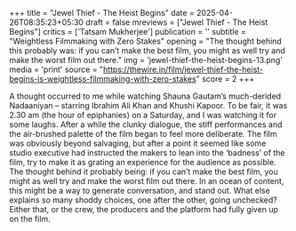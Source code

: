 +++
title = "Jewel Thief - The Heist Begins"
date = 2025-04-26T08:35:23+05:30
draft = false
mreviews = ["Jewel Thief - The Heist Begins"]
critics = ['Tatsam Mukherjee']
publication = ''
subtitle = "Weightless Filmmaking with Zero Stakes"
opening = "The thought behind this probably was: if you can’t make the best film, you might as well try and make the worst film out there."
img = 'jewel-thief-the-heist-begins-13.png'
media = 'print'
source = "https://thewire.in/film/jewel-thief-the-heist-begins-is-weightless-filmmaking-with-zero-stakes"
score = 2
+++

A thought occurred to me while watching Shauna Gautam’s much-derided Nadaaniyan – starring Ibrahim Ali Khan and Khushi Kapoor. To be fair, it was 2.30 am (the hour of epiphanies) on a Saturday, and I was watching it for some laughs. After a while the clunky dialogue, the stiff performances and the air-brushed palette of the film began to feel more deliberate. The film was obviously beyond salvaging, but after a point it seemed like some studio executive had instructed the makers to lean into the ‘badness’ of the film, try to make it as grating an experience for the audience as possible. The thought behind it probably being: if you can’t make the best film, you might as well try and make the worst film out there. In an ocean of content, this might be a way to generate conversation, and stand out. What else explains so many shoddy choices, one after the other, going unchecked? Either that, or the crew, the producers and the platform had fully given up on the film.
